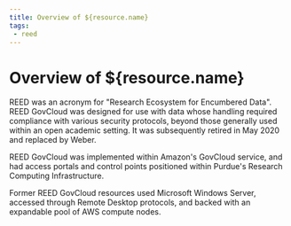 ```yaml
---
title: Overview of ${resource.name}
tags:
 - reed
---
```

# Overview of ${resource.name}
REED was an acronym for "Research Ecosystem for Encumbered Data".  REED GovCloud was designed for use with data whose handling required compliance with various security protocols, beyond those generally used within an open academic setting. It was subsequently retired in May 2020 and replaced by Weber.

REED GovCloud was implemented within Amazon's GovCloud service, and had access portals and control points positioned within Purdue's Research Computing Infrastructure.

Former REED GovCloud resources used Microsoft Windows Server, accessed through Remote Desktop protocols, and backed with an expandable pool of AWS compute nodes.